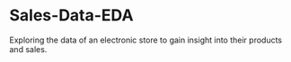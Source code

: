 # Sales-Data-EDA
Exploring the data of an electronic store to gain insight into their products and sales.
